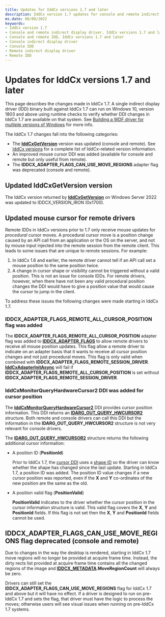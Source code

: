 ```yaml
---
title: Updates for IddCx versions 1.7 and later
description: IddCx version 1.7 updates for console and remote indirect display drivers
ms.date: 08/09/2022
keywords:
- IddCx version 1.7
- Console and remote indirect display driver, IddCx versions 1.7 and later
- Console and remote IDD, IddCx versions 1.7 and later
- Console indirect display driver
- Console IDD
- Remote indirect display driver
- Remote IDD
---
```


# Updates for IddCx versions 1.7 and later

This page describes the changes made in IddCx 1.7. A single indirect display driver (IDD) binary built against IddCx 1.7 can run on Windows 10, version 1803 and above using runtime checks to verify whether DDI changes in IddCx 1.7 are available on that system. See [Building a WDF driver for multiple versions of Windows](../wdf/building-a-wdf-driver-for-multiple-versions-of-windows.md) for more info.

The IddCx 1.7 changes fall into the following categories:

* The [**IddCxGetVersion**](/windows-hardware/drivers/ddi/iddcx/nf-iddcx-iddcxgetversion) version was updated (console and remote). See [IddCx versions](iddcx-versions.md) for a complete list of IddCx-related version information.
* An improved mouse cursor DDI was added (available for console and remote but only useful from remote).
* The **IDDCX_ADAPTER_FLAGS_CAN_USE_MOVE_REGIONS** adapter flag was deprecated (console and remote).

## Updated IddCxGetVersion version

The IddCx version returned by [**IddCxGetVersion**](/windows-hardware/drivers/ddi/iddcx/nf-iddcx-iddcxgetversion) on Windows Server 2022 was updated to IDDCX_VERSION_IRON (0x1700).

## Updated mouse cursor for remote drivers

Remote IDDs in IddCx versions prior to 1.7 only receive mouse updates for *procedural* cursor moves. A procedural cursor move is a position change caused by an API call from an application or the OS on the server, and not by mouse input injected into the remote session from the remote client. This leads to some issues that are unique to remote sessions. For example:

1. In IddCx 1.6 and earlier, the remote driver cannot tell if an API call set a mouse position to the same position twice.
2. A change in cursor shape or visibility cannot be triggered without a valid position. This is not an issue for console IDDs. For remote drivers, however, when there have not been any valid procedural position changes the DDI would have to give a position value that would cause the cursor to jump in the client.

To address these issues the following changes were made starting in IddCx 1.7.

### IDDCX_ADAPTER_FLAGS_REMOTE_ALL_CURSOR_POSITION flag was added

The **IDDCX_ADAPTER_FLAGS_REMOTE_ALL_CURSOR_POSITION** adapter flag was added to [**IDDCX_ADAPTER_FLAGS**](/windows-hardware/drivers/ddi/iddcx/ne-iddcx-iddcx_adapter_flags) to allow remote drivers to receive all mouse position updates. This flag allow a remote driver to indicate on an adapter basis that it wants to receive all cursor position changes and not just procedural moves. This flag is only valid when combined with **IDDCX_ADAPTER_FLAGS_REMOTE_SESSION_DRIVER**. [**IddCxAdapterInitAsync**](/windows-hardware/drivers/ddi/iddcx/nf-iddcx-iddcxadapterinitasync) will fail if **IDDCX_ADAPTER_FLAGS_REMOTE_ALL_CURSOR_POSITION** is set without **IDDCX_ADAPTER_FLAGS_REMOTE_SESSION_DRIVER**.

### IddCxMonitorQueryHardwareCursor2 DDI was added for cursor position

The [**IddCxMonitorQueryHardwareCursor2**](/windows-hardware/drivers/ddi/iddcx/nf-iddcx-iddcxmonitorqueryhardwarecursor2) DDI provides cursor position information. This DDI returns an [**IDARG_OUT_QUERY_HWCURSOR2**](/windows-hardware/drivers/ddi/iddcx/ns-iddcx-idarg_out_query_hwcursor2) structure. Both remote and console drivers can call this DDI but the information in the **IDARG_OUT_QUERY_HWCURSOR2** structure is not very relevant for console drivers.

The [**IDARG_OUT_QUERY_HWCURSOR2**](/windows-hardware/drivers/ddi/iddcx/ns-iddcx-idarg_out_query_hwcursor2) structure returns the following additional cursor information:

* A position ID (**PositionId**)

  Prior to IddCx 1.7, the [cursor DDI](/windows-hardware/drivers/ddi/iddcx/nf-iddcx-iddcxmonitorqueryhardwarecursor) uses a [shape ID](/windows-hardware/drivers/ddi/iddcx/ns-iddcx-idarg_in_query_hwcursor) so the driver can know whether the shape has changed since the last update. Starting in IddCx 1.7, a position ID was added. The position ID value changes if a new cursor position was reported, even if the **X** and **Y** co-ordinates of the new position are the same as the old.

* A position valid flag (**PositionValid**)

  **PositionValid** indicates to the driver whether the cursor position in the cursor information structure is valid. This valid flag covers the **X**, **Y** and **PositionId** fields. If this flag is not set then the **X**, **Y** and **PositionId** fields cannot be used.

## IDDCX_ADAPTER_FLAGS_CAN_USE_MOVE_REGIONS flag deprecated (console and remote)

Due to changes in the way the desktop is rendered, starting in IddCx 1.7 move regions will no longer be provided at acquire frame time. Instead, the dirty rects list provided at acquire frame time contains all the changed regions of the image and [**IDDCX_METADATA**](/windows-hardware/drivers/ddi/iddcx/ns-iddcx-iddcx_metadata).**MoveRegionCount** will always be zero.

Drivers can still set the **IDDCX_ADAPTER_FLAGS_CAN_USE_MOVE_REGIONS** flag for IddCx 1.7 and above but it will have no effect. If a driver is designed to run on pre-IddCx 1.7 and sets the flag, that driver must have the logic to process the moves; otherwise users will see visual issues when running on pre-IddCx 1.7 systems.